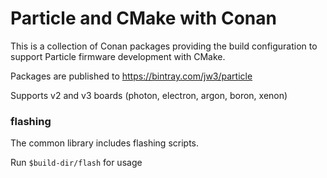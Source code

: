 Particle and CMake with Conan
===

This is a collection of Conan packages providing the build configuration to support Particle firmware development with CMake.

Packages are published to https://bintray.com/jw3/particle

Supports v2 and v3 boards (photon, electron, argon, boron, xenon)


### flashing

The common library includes flashing scripts.

Run `$build-dir/flash` for usage
